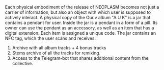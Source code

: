 Each physical embodiment of the release of NEOPLASM becomes not just a carrier of information, but also an object with which user is supposed to actively interact. A physical copy of the Our.v album "A U K" is a jar that contains a pendant for user. Inside the jar is a pendant in a form of a pill. Its owner can use the pendant as an accessory, as well as an item that has a digital extension. Each item is assigned a unique code. The jar contains an NFC tag, which the user scans and receives:

1. Archive with all album tracks + 4 bonus tracks
2. Stems archive of all the tracks for remixing. 
3. Access to the Telegram-bot that shares additional content from the collective.
